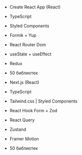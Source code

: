 - Create React App (React)
- TypeScript
- Styled Components
- Formik + Yup
- React Router Dom
- useState + useEffect
- Redux
- 50 библиотек

- Next.js (React)
- TypeScript
- Tailwind.css | Styled Components
- React Hook Form + Zod
- React Query
- Zustand
- Framer Motion
- 50 библиотек

